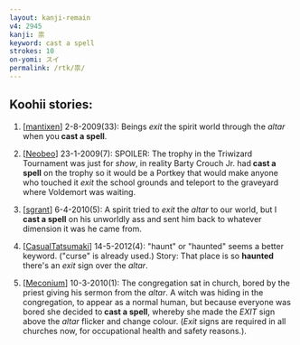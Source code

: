 ```yaml
---
layout: kanji-remain
v4: 2945
kanji: 祟
keyword: cast a spell
strokes: 10
on-yomi: スイ
permalink: /rtk/祟/
---
```


## Koohii stories: 

1) [<a href="http://kanji.koohii.com/profile/mantixen">mantixen</a>] 2-8-2009(33): Beings <em>exit</em> the spirit world through the <em>altar</em> when you<strong> cast a spell</strong>.

2) [<a href="http://kanji.koohii.com/profile/Neobeo">Neobeo</a>] 23-1-2009(7): SPOILER: The trophy in the Triwizard Tournament was just for <em>show</em>, in reality Barty Crouch Jr. had<strong> cast a spell</strong> on the trophy so it would be a Portkey that would make anyone who touched it <em>exit</em> the school grounds and teleport to the graveyard where Voldemort was waiting.

3) [<a href="http://kanji.koohii.com/profile/sgrant">sgrant</a>] 6-4-2010(5): A spirit tried to <em>exit</em> the <em>altar</em> to our world, but I<strong> cast a spell</strong> on his unworldly ass and sent him back to whatever dimension it was he came from.

4) [<a href="http://kanji.koohii.com/profile/CasualTatsumaki">CasualTatsumaki</a>] 14-5-2012(4): &quot;haunt&quot; or &quot;haunted&quot; seems a better keyword. (&quot;curse&quot; is already used.) Story: That place is so <strong>haunted</strong> there&#039;s an <em>exit</em> sign over the <em>altar</em>.

5) [<a href="http://kanji.koohii.com/profile/Meconium">Meconium</a>] 10-3-2010(1): The congregation sat in church, bored by the priest giving his sermon from the <em>altar</em>. A witch was hiding in the congregation, to appear as a normal human, but because everyone was bored she decided to<strong> cast a spell</strong>, whereby she made the <em>EXIT</em> sign above the <em>altar</em> flicker and change colour. (<em>Exit</em> signs are required in all churches now, for occupational health and safety reasons.).

